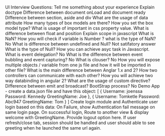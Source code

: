 UI Interview Questions:
Tell me something about your experience
Explain doctype
Difference between document onLoad and document ready
Difference between section, aside and div
What are the usage of data attribute 
How many types of box models are there?
How you set the box model type?
What is usage of important in css property value.
What is difference between float and position 
Explain scope in javascript
What is NaN? How you will check if variable is Number ? what is the type of NaN? No
What is difference between undefined and Null? Not satifatory answer 
What is the type of Null? 
How you can achieve asyc task in Javascript. 
What is event delegation? No
What is the difference between event bubbling and event capturing? No
What is clouser? No
How you will expose multiple objects / variable from one js file and how it will be imported in other file?
What is the main difference between Anglar 1.x and 2?
How two controllers can communicate with each other? 
How you will achieve two way databinding in angular 2?
What are the usage of custom directive? 
Difference between emit and broadcast? 
BootStrap process? No
Demo App - create a data.json file and have this object:
		[
			{
				Username: joenssa
				Password: Kennedy
				GreetingName: Joe
			},
			{
				Username: Tomketle
				Password: Abc947
				GreetingName: Tom
			}
]
Create login module and Authenticate user login based on this data:
On Failure, show Authentication fail message on same login page.
On successful login, Route to another view & display welcome with GreetingName. Provide logout option here.
	If user refresh/close tab, session should be handled and user should able to see greeting when he launched the same url again.
